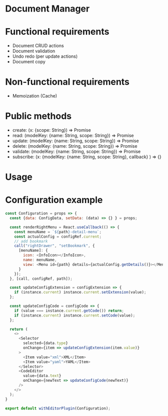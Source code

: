 # Document Manager

# Functional requirements

- Document CRUD actions
- Document validation
- Undo redo (per update actions)
- Document copy

# Non-functional requirements

- Memoization (Cache)

# Public methods

- create: (x: {scope: String}) => Promise<Model>
- read: (modelKey: {name: String, scope: String}) => Promise<Model>
- update: (modelKey: {name: String, scope: String}) => Promise<Boolean>
- delete: (modelKey: {name: String, scope: String}) => Promise<Boolean>
- validate: (modelKey: {name: String, scope: String}) => Promise<Boolean>
- subscribe: (x: {modelKey: {name: String, scope: String}, callback} ) => {}

# Usage

# Configuration example

```javascript
const Configuration = props => {
  const {data: ConfigData, setData: (data) => {} } = props;

  const renderRightMenu = React.useCallback(() => {
    const menuName = `${path}-detail-menu`;
    const actualConfig = configRef.current;
    // add bookmark
    call("rightDrawer", "setBookmark", {
      [menuName]: {
        icon: <InfoIcon></InfoIcon>,
        name: menuName,
        view: <Menu id={path} details={actualConfig.getDetails()}></Menu>
      }
    });
  }, [call, configRef, path]);

  const updateConfigExtension = configExtension => {
    if (instance.current) instance.current.setExtension(value);
  };

  const updateConfigCode = configCode => {
    if (value === instance.current.getCode()) return;
    if (instance.current) instance.current.setCode(value);
  };

  return (
    <>
      <Selector
        selected={data.type}
        onChange={item => updateConfigExtension(item.value)}
      >
        <Item value="xml">XML</Item>
        <Item value="yaml">YAML</Item>
      </Selector>
      <CodeEditor
        value={data.text}
        onChange={newText => updateConfigCode(newText)}
      />
    </>
  );
}

export default withEditorPlugin(Configuration);
```
